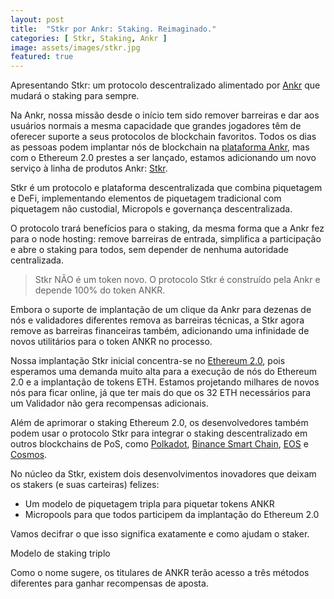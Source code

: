 ```yaml
---
layout: post
title:  "Stkr por Ankr: Staking. Reimaginado."
categories: [ Stkr, Staking, Ankr ]
image: assets/images/stkr.jpg
featured: true
---
```

Apresentando Stkr: um protocolo descentralizado alimentado por <a href="https://www.ankr.com/">Ankr</a> que mudará o staking para sempre.

Na Ankr, nossa missão desde o início tem sido remover barreiras e dar aos usuários normais a mesma capacidade que grandes jogadores têm de oferecer suporte a seus protocolos de blockchain favoritos. Todos os dias as pessoas podem implantar nós de blockchain na <a href="https://app.ankr.com/">plataforma Ankr</a>, mas com o Ethereum 2.0 prestes a ser lançado, estamos adicionando um novo serviço à linha de produtos Ankr: <a href="https://assets.ankr.com/files/stkr_whitepaper.pdf">Stkr</a>.

Stkr é um protocolo e plataforma descentralizada que combina piquetagem e DeFi, implementando elementos de piquetagem tradicional com piquetagem não custodial, Micropols e governança descentralizada.

O protocolo trará benefícios para o staking, da mesma forma que a Ankr fez para o node hosting: remove barreiras de entrada, simplifica a participação e abre o staking para todos, sem depender de nenhuma autoridade centralizada.

> Stkr NÃO é um token novo. O protocolo Stkr é construído pela Ankr e depende 100% do token ANKR.

Embora o suporte de implantação de um clique da Ankr para dezenas de nós e validadores diferentes remova as barreiras técnicas, a Stkr agora remove as barreiras financeiras também, adicionando uma infinidade de novos utilitários para o token ANKR no processo.

Nossa implantação Stkr inicial concentra-se no <a href="https://ethereum.org/en/">Ethereum 2.0</a>, pois esperamos uma demanda muito alta para a execução de nós do Ethereum 2.0 e a implantação de tokens ETH. Estamos projetando milhares de novos nós para ficar online, já que ter mais do que os 32 ETH necessários para um Validador não gera recompensas adicionais.

Além de aprimorar o staking Ethereum 2.0, os desenvolvedores também podem usar o protocolo Stkr para integrar o staking descentralizado em outros blockchains de PoS, como <a href="https://polkadot.network/">Polkadot</a>, <a href="https://www.binance.org/en/smartChain">Binance Smart Chain</a>, <a href="https://eos.io/">EOS</a> e <a href="https://cosmos.network/">Cosmos</a>.

No núcleo da Stkr, existem dois desenvolvimentos inovadores que deixam os stakers (e suas carteiras) felizes:
* Um modelo de piquetagem tripla para piquetar tokens ANKR
* Micropools para que todos participem da implantação do Ethereum 2.0

Vamos decifrar o que isso significa exatamente e como ajudam o staker.

Modelo de staking triplo

Como o nome sugere, os titulares de ANKR terão acesso a três métodos diferentes para ganhar recompensas de aposta.








